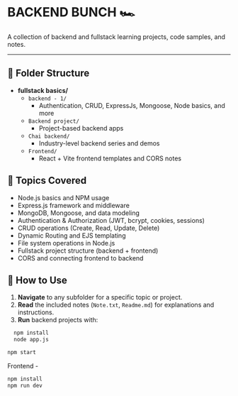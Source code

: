 # BACKEND BUNCH 🏎️

A collection of backend and fullstack learning projects, code samples, and notes.

---

## 📁 Folder Structure

- **fullstack basics/**
  - `backend - 1/`  
    - Authentication, CRUD, ExpressJs, Mongoose, Node basics, and more
  - `Backend project/`  
    - Project-based backend apps
  - `Chai backend/`  
    - Industry-level backend series and demos
  - `Frontend/`  
    - React + Vite frontend templates and CORS notes

## 📝 Topics Covered

- Node.js basics and NPM usage
- Express.js framework and middleware
- MongoDB, Mongoose, and data modeling
- Authentication & Authorization (JWT, bcrypt, cookies, sessions)
- CRUD operations (Create, Read, Update, Delete)
- Dynamic Routing and EJS templating
- File system operations in Node.js
- Fullstack project structure (backend + frontend)
- CORS and connecting frontend to backend

## 🚀 How to Use

1. **Navigate** to any subfolder for a specific topic or project.
2. **Read** the included notes (`Note.txt`, `Readme.md`) for explanations and instructions.
3. **Run** backend projects with:

 ```sh
   npm install
   node app.js
```

```sh
npm start
```

Frontend -

```sh
npm install
npm run dev
```
